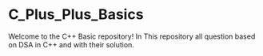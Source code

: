 # C_Plus_Plus_Basics
Welcome to the C++ Basic  repository! In This repository  all question based  on DSA in C++   and with their  solution. 
